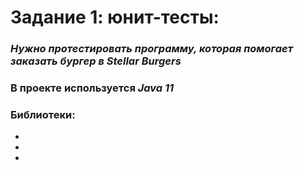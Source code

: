 # Задание 1: юнит-тесты: #
### *Нужно протестировать программу, которая помогает заказать бургер в Stellar Burgers*
### В проекте используется *Java 11* ###
### Библиотеки: ###
- [Contributors-shield]: https://img.shields.io/badge/Jacoco-version_0.8.7-blue
- [Contributors-shield]: https://img.shields.io/badge/Mockito-version_3.12.4-blue
- [Contributors-shield]: https://img.shields.io/badge/JUnit_4-version_4.13.2-blue